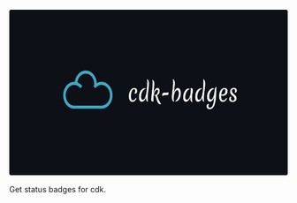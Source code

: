 <p align="center">
 <img src="logo.png" alt="cdk-badges" height="300px"/>
</p>

Get status badges for cdk.